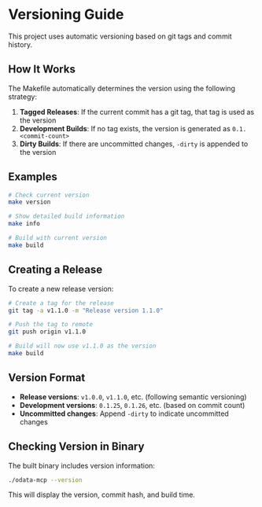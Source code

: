 # Versioning Guide

This project uses automatic versioning based on git tags and commit history.

## How It Works

The Makefile automatically determines the version using the following strategy:

1. **Tagged Releases**: If the current commit has a git tag, that tag is used as the version
2. **Development Builds**: If no tag exists, the version is generated as `0.1.<commit-count>`
3. **Dirty Builds**: If there are uncommitted changes, `-dirty` is appended to the version

## Examples

```bash
# Check current version
make version

# Show detailed build information
make info

# Build with current version
make build
```

## Creating a Release

To create a new release version:

```bash
# Create a tag for the release
git tag -a v1.1.0 -m "Release version 1.1.0"

# Push the tag to remote
git push origin v1.1.0

# Build will now use v1.1.0 as the version
make build
```

## Version Format

- **Release versions**: `v1.0.0`, `v1.1.0`, etc. (following semantic versioning)
- **Development versions**: `0.1.25`, `0.1.26`, etc. (based on commit count)
- **Uncommitted changes**: Append `-dirty` to indicate uncommitted changes

## Checking Version in Binary

The built binary includes version information:

```bash
./odata-mcp --version
```

This will display the version, commit hash, and build time.
